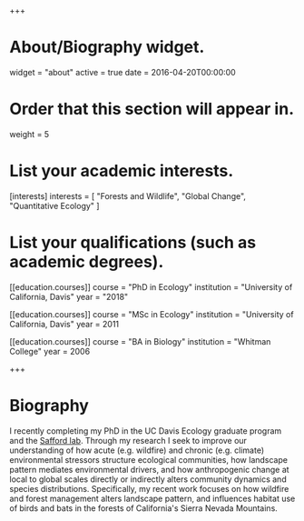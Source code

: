 +++
# About/Biography widget.
widget = "about"
active = true
date = 2016-04-20T00:00:00

# Order that this section will appear in.
weight = 5

# List your academic interests.
[interests]
  interests = [
    "Forests and Wildlife",
    "Global Change",
    "Quantitative Ecology"
  ]

# List your qualifications (such as academic degrees).
[[education.courses]]
  course = "PhD in Ecology"
  institution = "University of California, Davis"
  year = "2018"
  
[[education.courses]]
  course = "MSc in Ecology"
  institution = "University of California, Davis"
  year = 2011

[[education.courses]]
  course = "BA in Biology"
  institution = "Whitman College"
  year = 2006
 
+++

# Biography

I recently completing my PhD in the UC Davis Ecology graduate program and the [Safford lab](https://saffordlab.wordpress.com/). Through my research I seek to improve our understanding of how acute (e.g. wildfire) and chronic (e.g. climate) environmental stressors structure ecological communities, how landscape pattern mediates environmental drivers, and how anthropogenic change at local to global scales directly or indirectly alters community dynamics and species distributions. Specifically, my recent work focuses on how wildfire and forest management alters landscape pattern, and influences habitat use of birds and bats in the forests of California's Sierra Nevada Mountains.    